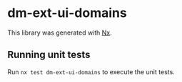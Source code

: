 # dm-ext-ui-domains

This library was generated with [Nx](https://nx.dev).

## Running unit tests

Run `nx test dm-ext-ui-domains` to execute the unit tests.
